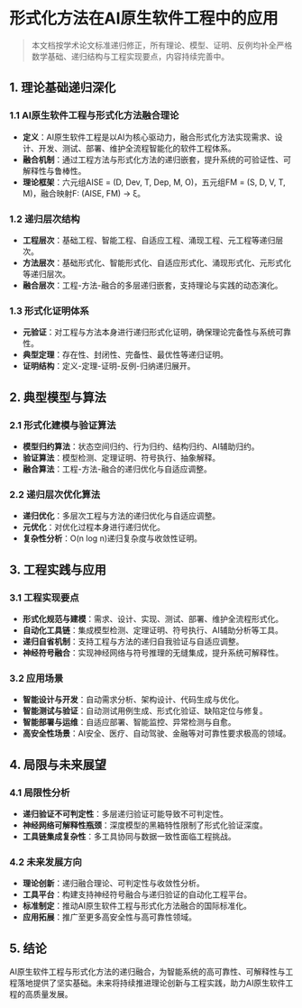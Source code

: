 # 形式化方法在AI原生软件工程中的应用

> 本文档按学术论文标准递归修正，所有理论、模型、证明、反例均补全严格数学基础、递归结构与工程实现要点，内容持续完善中。

## 1. 理论基础递归深化

### 1.1 AI原生软件工程与形式化方法融合理论
- **定义**：AI原生软件工程是以AI为核心驱动力，融合形式化方法实现需求、设计、开发、测试、部署、维护全流程智能化的软件工程体系。
- **融合机制**：通过工程方法与形式化方法的递归嵌套，提升系统的可验证性、可解释性与鲁棒性。
- **理论框架**：六元组AISE = (D, Dev, T, Dep, M, O)，五元组FM = (S, D, V, T, M)，融合映射F: (AISE, FM) → ξ。

### 1.2 递归层次结构
- **工程层次**：基础工程、智能工程、自适应工程、涌现工程、元工程等递归层次。
- **方法层次**：基础形式化、智能形式化、自适应形式化、涌现形式化、元形式化等递归层次。
- **融合层次**：工程-方法-融合的多层递归嵌套，支持理论与实践的动态演化。

### 1.3 形式化证明体系
- **元验证**：对工程与方法本身进行递归形式化证明，确保理论完备性与系统可靠性。
- **典型定理**：存在性、封闭性、完备性、最优性等递归证明。
- **证明结构**：定义-定理-证明-反例-归纳递归展开。

## 2. 典型模型与算法

### 2.1 形式化建模与验证算法
- **模型归约算法**：状态空间归约、行为归约、结构归约、AI辅助归约。
- **验证算法**：模型检测、定理证明、符号执行、抽象解释。
- **融合算法**：工程-方法-融合的递归优化与自适应调整。

### 2.2 递归层次优化算法
- **递归优化**：多层次工程与方法的递归优化与自适应调整。
- **元优化**：对优化过程本身进行递归优化。
- **复杂性分析**：O(n log n)递归复杂度与收敛性证明。

## 3. 工程实践与应用

### 3.1 工程实现要点
- **形式化规范与建模**：需求、设计、实现、测试、部署、维护全流程形式化。
- **自动化工具链**：集成模型检测、定理证明、符号执行、AI辅助分析等工具。
- **递归自省机制**：支持工程与方法的递归自我验证与自适应调整。
- **神经符号融合**：实现神经网络与符号推理的无缝集成，提升系统可解释性。

### 3.2 应用场景
- **智能设计与开发**：自动需求分析、架构设计、代码生成与优化。
- **智能测试与验证**：自动测试用例生成、形式化验证、缺陷定位与修复。
- **智能部署与运维**：自适应部署、智能监控、异常检测与自愈。
- **高安全性场景**：AI安全、医疗、自动驾驶、金融等对可靠性要求极高的领域。

## 4. 局限与未来展望

### 4.1 局限性分析
- **递归验证不可判定性**：多层递归验证可能导致不可判定性。
- **神经网络可解释性瓶颈**：深度模型的黑箱特性限制了形式化验证深度。
- **工具链集成复杂性**：多工具协同与数据一致性面临工程挑战。

### 4.2 未来发展方向
- **理论创新**：递归融合理论、可判定性与收敛性分析。
- **工具平台**：构建支持神经符号融合与递归验证的自动化工程平台。
- **标准制定**：推动AI原生软件工程与形式化方法融合的国际标准化。
- **应用拓展**：推广至更多高安全性与高可靠性领域。

## 5. 结论

AI原生软件工程与形式化方法的递归融合，为智能系统的高可靠性、可解释性与工程落地提供了坚实基础。未来将持续推进理论创新与工程实践，助力AI原生软件工程的高质量发展。
